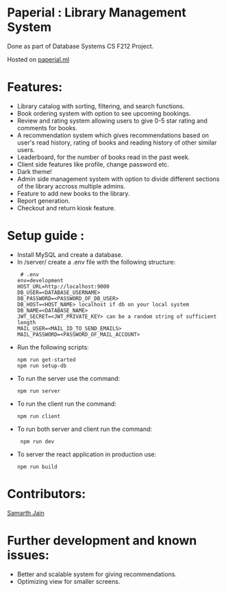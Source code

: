 # Paperial : Library Management System
Done as part of Database Systems CS F212 Project. 

Hosted on [paperial.ml](https://paperial.ml)
# Features: 
- Library catalog with sorting, filtering, and search functions. 
- Book ordering system with option to see upcoming bookings.
- Review and rating system allowing users to give 0-5 star rating and comments for books. 
- A recommendation system which gives recommendations based on user's read history, rating of books and reading history of other similar users.
- Leaderboard, for the number of books read in the past week. 
- Client side features like profile, change password etc. 
- Dark theme!
- Admin side management system with option to divide different sections of the library accross multiple admins.
- Feature to add new books to the library. 
- Report generation. 
- Checkout and return kiosk feature. 

# Setup guide : 
- Install MySQL and create a database.
- In /server/ create a .env file with the following structure: 
  ```
   # .env
  env=development
  HOST_URL=http://localhost:9000
  DB_USER=<DATABASE_USERNAME>
  DB_PASSWORD=<PASSWORD_OF_DB_USER>
  DB_HOST=<HOST_NAME> localhost if db on your local system
  DB_NAME=<DATABASE_NAME>
  JWT_SECRET=<JWT_PRIVATE_KEY> can be a random string of sufficient length
  MAIL_USER=<MAIL_ID_TO_SEND_EMAILS>
  MAIL_PASSWORD=<PASSWORD_OF_MAIL_ACCOUNT>
  ```
- Run the following scripts: 
  ```
  npm run get-started
  npm run setup-db
  ```
- To run the server use the command: 
  ```
  npm run server
  ```
- To run the client run the command: 
  ```
  npm run client
  ```
- To run both server and client run the command:
  ```
   npm run dev
  ```
- To server the react application in production use:
  ```
  npm run build
  ```
# Contributors: 
[Samarth Jain](https://github.com/BOISaMmY)

# Further development and known issues:
- Better and scalable system for giving recommendations. 
- Optimizing view for smaller screens.
  
